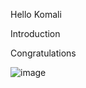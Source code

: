 Hello Komali

Introduction 
  
Congratulations







![image](https://user-images.githubusercontent.com/87021213/124607501-8bab1e80-de8b-11eb-87e3-228d6da0f8d9.png)
